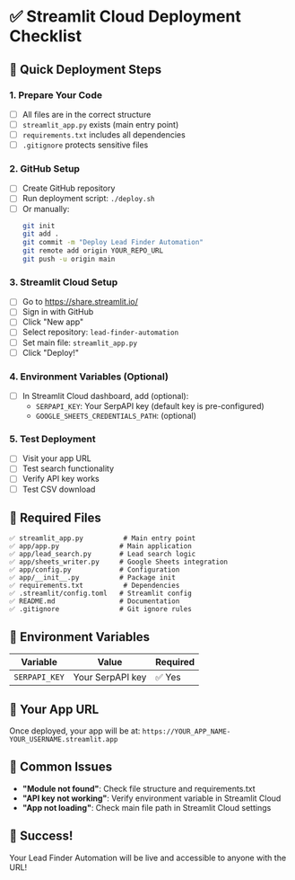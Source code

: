 # ✅ Streamlit Cloud Deployment Checklist

## 🚀 Quick Deployment Steps

### 1. Prepare Your Code
- [ ] All files are in the correct structure
- [ ] `streamlit_app.py` exists (main entry point)
- [ ] `requirements.txt` includes all dependencies
- [ ] `.gitignore` protects sensitive files

### 2. GitHub Setup
- [ ] Create GitHub repository
- [ ] Run deployment script: `./deploy.sh`
- [ ] Or manually:
  ```bash
  git init
  git add .
  git commit -m "Deploy Lead Finder Automation"
  git remote add origin YOUR_REPO_URL
  git push -u origin main
  ```

### 3. Streamlit Cloud Setup
- [ ] Go to https://share.streamlit.io/
- [ ] Sign in with GitHub
- [ ] Click "New app"
- [ ] Select repository: `lead-finder-automation`
- [ ] Set main file: `streamlit_app.py`
- [ ] Click "Deploy!"

### 4. Environment Variables (Optional)
- [ ] In Streamlit Cloud dashboard, add (optional):
  - `SERPAPI_KEY`: Your SerpAPI key (default key is pre-configured)
  - `GOOGLE_SHEETS_CREDENTIALS_PATH`: (optional)

### 5. Test Deployment
- [ ] Visit your app URL
- [ ] Test search functionality
- [ ] Verify API key works
- [ ] Test CSV download

## 📁 Required Files

```
✅ streamlit_app.py          # Main entry point
✅ app/app.py               # Main application
✅ app/lead_search.py       # Lead search logic
✅ app/sheets_writer.py     # Google Sheets integration
✅ app/config.py            # Configuration
✅ app/__init__.py          # Package init
✅ requirements.txt          # Dependencies
✅ .streamlit/config.toml   # Streamlit config
✅ README.md                # Documentation
✅ .gitignore               # Git ignore rules
```

## 🔑 Environment Variables

| Variable | Value | Required |
|----------|-------|----------|
| `SERPAPI_KEY` | Your SerpAPI key | ✅ Yes |

## 🎯 Your App URL

Once deployed, your app will be at:
`https://YOUR_APP_NAME-YOUR_USERNAME.streamlit.app`

## 🚨 Common Issues

- **"Module not found"**: Check file structure and requirements.txt
- **"API key not working"**: Verify environment variable in Streamlit Cloud
- **"App not loading"**: Check main file path in Streamlit Cloud settings

## 🎉 Success!

Your Lead Finder Automation will be live and accessible to anyone with the URL! 